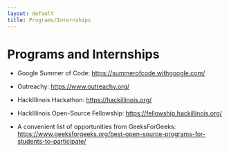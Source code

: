 ```yaml
---
layout: default
title: Programs/Internships
---
```


# Programs and Internships

* Google Summer of Code: <https://summerofcode.withgoogle.com/>

* Outreachy: <https://www.outreachy.org/>

* HackIllinois Hackathon: <https://hackillinois.org/>

* HackIllinois Open-Source Fellowship: <https://fellowship.hackillinois.org/>

* A convenient list of opportunities from GeeksForGeeks: <https://www.geeksforgeeks.org/best-open-source-programs-for-students-to-participate/>
